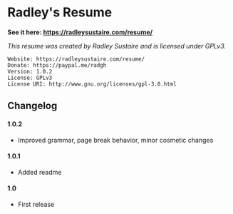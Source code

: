 Radley's Resume
==

**See it here: https://radleysustaire.com/resume/**

_This resume was created by Radley Sustaire and is licensed under GPLv3._

	Website: https://radleysustaire.com/resume/
    Donate: https://paypal.me/radgh
    Version: 1.0.2
    License: GPLv3
    License URI: http://www.gnu.org/licenses/gpl-3.0.html

## Changelog ##

#### 1.0.2
* Improved grammar, page break behavior, minor cosmetic changes

#### 1.0.1
* Added readme

#### 1.0
* First release